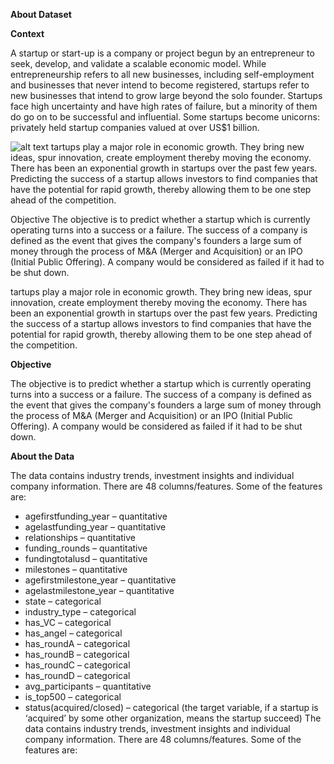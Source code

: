 **About Dataset**

**Context**

A startup or start-up is a company or project begun by an entrepreneur to seek, develop, and validate a scalable economic model. While entrepreneurship refers to all new businesses, including self-employment and businesses that never intend to become registered, startups refer to new businesses that intend to grow large beyond the solo founder. Startups face high uncertainty and have high rates of failure, but a minority of them do go on to be successful and influential. Some startups become unicorns: privately held startup companies valued at over US$1 billion.


![alt text](https://images.unsplash.com/photo-1556761175-5973dc0f32e7?ixlib=rb-1.2.1&ixid=eyJhcHBfaWQiOjEyMDd9&auto=format&fit=crop&w=500&q=60)
tartups play a major role in economic growth. They bring new ideas, spur innovation, create employment thereby moving the economy. There has been an exponential growth in startups over the past few years. Predicting the success of a startup allows investors to find companies that have the potential for rapid growth, thereby allowing them to be one step ahead of the competition.

Objective
The objective is to predict whether a startup which is currently operating turns into a success or a failure. The success of a company is defined as the event that gives the company's founders a large sum of money through the process of M&A (Merger and Acquisition) or an IPO (Initial Public Offering). A company would be considered as failed if it had to be shut down.

tartups play a major role in economic growth. They bring new ideas, spur innovation, create employment thereby moving the economy. There has been an exponential growth in startups over the past few years. Predicting the success of a startup allows investors to find companies that have the potential for rapid growth, thereby allowing them to be one step ahead of the competition.

**Objective**


The objective is to predict whether a startup which is currently operating turns into a success or a failure. The success of a company is defined as the event that gives the company's founders a large sum of money through the process of M&A (Merger and Acquisition) or an IPO (Initial Public Offering). A company would be considered as failed if it had to be shut down.

**About the Data**

The data contains industry trends, investment insights and individual company information. There are 48 columns/features. Some of the features are:

- agefirstfunding_year – quantitative
- agelastfunding_year – quantitative
- relationships – quantitative
- funding_rounds – quantitative
- fundingtotalusd – quantitative
- milestones – quantitative
- agefirstmilestone_year – quantitative
- agelastmilestone_year – quantitative
- state – categorical
- industry_type – categorical
- has_VC – categorical
- has_angel – categorical
- has_roundA – categorical
- has_roundB – categorical
-  has_roundC – categorical
- has_roundD – categorical
- avg_participants – quantitative
- is_top500 – categorical
- status(acquired/closed) – categorical (the target variable, if a startup is ‘acquired’ by some other organization, means the startup succeed) 
The data contains industry trends, investment insights and individual company information. There are 48 columns/features. Some of the features are:
